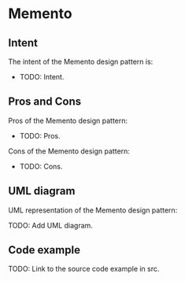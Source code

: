 # Memento

## Intent

The intent of the Memento design pattern is:

- TODO: Intent.

## Pros and Cons

Pros of the Memento design pattern:

- TODO: Pros.

Cons of the Memento design pattern:

- TODO: Cons.

## UML diagram

UML representation of the Memento design pattern:

TODO: Add UML diagram.

## Code example

TODO: Link to the source code example in src.
